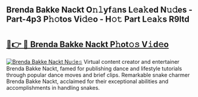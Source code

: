 ## Brenda Bakke Nackt O𝚗𝚕yf𝚊ns L𝚎a𝚔ed N𝚞𝚍es - Part-4p3 P𝚑𝚘tos Vi𝚍𝚎o - H𝚘𝚝 Part L𝚎a𝚔s R9ltd

# <h2><a href="http://kf53kr1.oniu.top/?m=Brenda+Bakke+Nackt">🔗👉 🔴 Brenda Bakke Nackt P𝚑ot𝚘𝚜 V𝚒d𝚎o</a></h2>

[![Brenda Bakke Nackt Nu𝚍e𝚜](https://i.imgur.com/0qMVB7G.gif)](http://kf53kr1.oniu.top/?m=Brenda+Bakke+Nackt)
Virtual content creator and entertainer Brenda Bakke Nackt, famed for publishing dance and lifestyle tutorials through popular dance moves and brief clips. Remarkable snake charmer Brenda Bakke Nackt, acclaimed for their exceptional abilities and accomplishments in handling snakes.  
